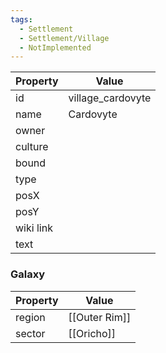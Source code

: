```yaml
---
tags:
  - Settlement
  - Settlement/Village
  - NotImplemented
---
```


| Property  | Value             |
| --------- | ----------------- |
| id        | village_cardovyte |
| name      | Cardovyte         |
| owner     |                   |
| culture   |                   |
| bound     |                   |
| type      |                   |
| posX      |                   |
| posY      |                   |
| wiki link |                   |
| text      |                   |

### Galaxy
| Property | Value         |
| -------- | ------------- |
| region   | [[Outer Rim]] |
| sector   | [[Oricho]]    |
